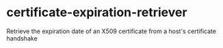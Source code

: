 # certificate-expiration-retriever
Retrieve the expiration date of an X509 certificate from a host's certificate handshake
